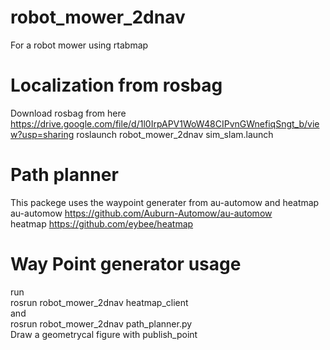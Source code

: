 # robot_mower_2dnav
For a robot mower using rtabmap

# Localization from rosbag
Download rosbag from here
https://drive.google.com/file/d/1l0IrpAPV1WoW48CIPvnGWnefiqSngt_b/view?usp=sharing
roslaunch robot_mower_2dnav sim_slam.launch


# Path planner
This packege uses the waypoint generater from au-automow and heatmap  
au-automow https://github.com/Auburn-Automow/au-automow  
heatmap https://github.com/eybee/heatmap

# Way Point generator usage
run  
rosrun robot_mower_2dnav heatmap_client  
and  
rosrun robot_mower_2dnav path_planner.py  
Draw a geometrycal figure with publish_point
 
